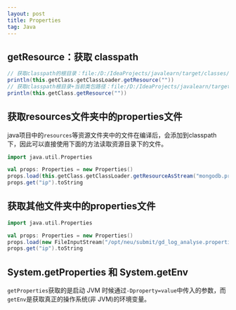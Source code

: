 ```yaml
---
layout: post
title: Properties
tag: Java
---
```


## getResource：获取 classpath 
```scala
// 获取classpath的根目录：file:/D:/IdeaProjects/javalearn/target/classes/
println(this.getClass.getClassLoader.getResource(""))
// 获取classpath根目录+当前类包路径：file:/D:/IdeaProjects/javalearn/target/classes/com/zq/
println(this.getClass.getResource(""))
```

## 获取resources文件夹中的properties文件
java项目中的`resources`等资源文件夹中的文件在编译后，会添加到classpath下，因此可以直接使用下面的方法读取资源目录下的文件。
```scala
import java.util.Properties

val props: Properties = new Properties()
props.load(this.getClass.getClassLoader.getResourceAsStream("mongodb.properties"))
props.get("ip").toString
```
## 获取其他文件夹中的properties文件
```scala
import java.util.Properties

val props: Properties = new Properties()
props.load(new FileInputStream("/opt/neu/submit/gd_log_analyse.properties"))
props.get("ip").toString
```

## System.getProperties 和 System.getEnv
`getProperties`获取的是启动 JVM 时候通过`-Dproperty=value`中传入的参数，而`getEnv`是获取真正的操作系统(非 JVM)的环境变量。